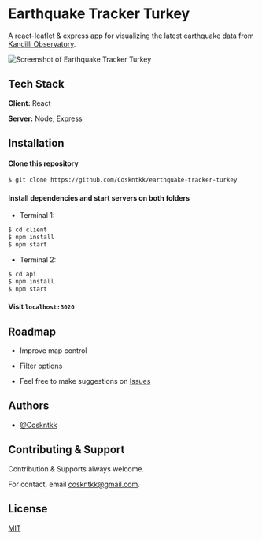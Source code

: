 # Earthquake Tracker Turkey

A react-leaflet & express app for visualizing the latest earthquake data from [Kandilli Observatory](http://www.koeri.boun.edu.tr/new/).

![Screenshot of Earthquake Tracker Turkey](https://i.imgur.com/wZOEggr.png)


## Tech Stack

**Client:** React

**Server:** Node, Express


## Installation

#### Clone this repository

```bash
$ git clone https://github.com/Coskntkk/earthquake-tracker-turkey
```

#### Install dependencies and start servers on both folders

- Terminal 1:
```bash
$ cd client
$ npm install
$ npm start
```
- Terminal 2:
```bash
$ cd api
$ npm install
$ npm start
```

#### Visit `localhost:3020`
    
## Roadmap

- Improve map control

- Filter options

- Feel free to make suggestions on [Issues](https://github.com/Coskntkk/earthquake-tracker-turkey/issues)


## Authors

- [@Coskntkk](https://github.com/Coskntkk)


## Contributing & Support

Contribution & Supports always welcome.

For contact, email coskntkk@gmail.com.


## License

[MIT](https://choosealicense.com/licenses/mit/)

